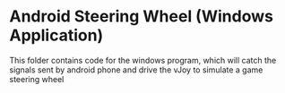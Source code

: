 # Android Steering Wheel (Windows Application)  

This folder contains code for the windows program, which will catch the signals sent by android phone and drive the vJoy to simulate a game steering wheel